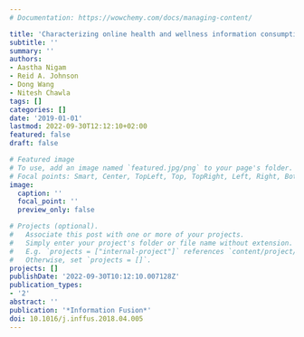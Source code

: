 ```yaml
---
# Documentation: https://wowchemy.com/docs/managing-content/

title: 'Characterizing online health and wellness information consumption: a study'
subtitle: ''
summary: ''
authors:
- Aastha Nigam
- Reid A. Johnson
- Dong Wang
- Nitesh Chawla
tags: []
categories: []
date: '2019-01-01'
lastmod: 2022-09-30T12:12:10+02:00
featured: false
draft: false

# Featured image
# To use, add an image named `featured.jpg/png` to your page's folder.
# Focal points: Smart, Center, TopLeft, Top, TopRight, Left, Right, BottomLeft, Bottom, BottomRight.
image:
  caption: ''
  focal_point: ''
  preview_only: false

# Projects (optional).
#   Associate this post with one or more of your projects.
#   Simply enter your project's folder or file name without extension.
#   E.g. `projects = ["internal-project"]` references `content/project/deep-learning/index.md`.
#   Otherwise, set `projects = []`.
projects: []
publishDate: '2022-09-30T10:12:10.007128Z'
publication_types:
- '2'
abstract: ''
publication: '*Information Fusion*'
doi: 10.1016/j.inffus.2018.04.005
---
```

